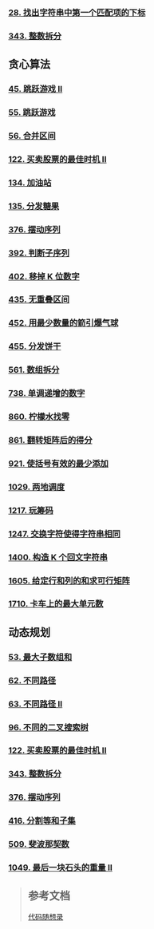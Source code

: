 ### [28. 找出字符串中第一个匹配项的下标](./find-the-index-of-the-first-occurrence-in-a-string/src/main/java/priv/lgtczh/leetcode/Solution.java)

### [343. 整数拆分](integer-break/src/main/java/priv/lgtczh/leetcode/Solution.java)

## 贪心算法

### [45. 跳跃游戏 II](jump-game-ii/src/main/java/priv/lgtczh/leetcode/Solution.java)

### [55. 跳跃游戏](jump-game/src/main/java/priv/lgtczh/leetcode/Solution.java)

### [56. 合并区间](merge-intervals/src/main/java/priv/lgtczh/leetcode/Solution.java)

### [122. 买卖股票的最佳时机 II](best-time-to-buy-and-sell-stock-ii/src/main/java/priv/lgtczh/leetcode/greedy/Solution.java)

### [134. 加油站](./gas-station/src/main/java/priv/lgtczh/leetcode/Solution.java)

### [135. 分发糖果](candy/src/main/java/priv/lgtczh/leetcode/Solution.java)

### [376. 摆动序列](wiggle-subsequence/src/main/java/priv/lgtczh/leetcode/greedy/Solution.java)

### [392. 判断子序列](is-subsequence/src/main/java/priv/lgtczh/leetcode/Solution.java)

### [402. 移掉 K 位数字](remove-k-digits/src/main/java/priv/lgtczh/leetcode/Solution.java)

### [435. 无重叠区间](./non-overlapping-intervals/src/main/java/priv/lgtczh/leetcode/Solution.java)

### [452. 用最少数量的箭引爆气球](minimum-number-of-arrows-to-burst-balloons/src/main/java/priv/lgtczh/leetcode/Solution.java)

### [455. 分发饼干](assign-cookies/src/main/java/priv/lgtczh/leetcode/Solution.java)

### [561. 数组拆分](array-partition/src/main/java/priv/lgtczh/leetcode/Solution.java)

### [738. 单调递增的数字](monotone-increasing-digits/src/main/java/priv/lgtczh/leetcode/Solution.java)

### [860. 柠檬水找零](lemonade-change/src/main/java/priv/lgtczh/leetcode/Solution.java)

### [861. 翻转矩阵后的得分](score-after-flipping-matrix/src/main/java/priv/lgtczh/leetcode/Solution.java)

### [921. 使括号有效的最少添加](minimum-add-to-make-parentheses-valid/src/main/java/priv/lgtczh/leetcode/Solution.java)

### [1029. 两地调度](two-city-scheduling/src/main/java/priv/lgtczh/leetcode/Solution.java)

### [1217. 玩筹码](minimum-cost-to-move-chips-to-the-same-position/src/main/java/priv/lgtczh/leetcode/Solution.java)

### [1247. 交换字符使得字符串相同](minimum-swaps-to-make-strings-equal/src/main/java/priv/lgtczh/leetcode/Solution.java)

### [1400. 构造 K 个回文字符串](construct-k-palindrome-strings/src/main/java/priv/lgtczh/leetcode/Solution.java)

### [1605. 给定行和列的和求可行矩阵](find-valid-matrix-given-row-and-column-sums/src/main/java/priv/lgtczh/leetcode/Solution.java)

### [1710. 卡车上的最大单元数](maximum-units-on-a-truck/src/main/java/priv/lgtczh/leetcode/Solution.java)

## 动态规划

### [53. 最大子数组和](maximum-subarray/src/main/java/priv/lgtczh/leetcode/dynamic_programming/Solution.java)

### [62. 不同路径](unique-paths/src/main/java/priv/lgtczh/leetcode/Solution.java)

### [63. 不同路径 II](unique-paths-ii/src/main/java/priv/lgtczh/leetcode/Solution.java)

### [96. 不同的二叉搜索树](unique-binary-search-trees/src/main/java/priv/lgtczh/leetcode/Solution.java)

### [122. 买卖股票的最佳时机 II](best-time-to-buy-and-sell-stock-ii/src/main/java/priv/lgtczh/leetcode/dynamic_programming/Solution.java)

### [343. 整数拆分](integer-break/src/main/java/priv/lgtczh/leetcode/dynamic_programming/Solution.java)

### [376. 摆动序列](wiggle-subsequence/src/main/java/priv/lgtczh/leetcode/dynamic_programming/Solution.java)

### [416. 分割等和子集](partition-equal-subset-sum/src/main/java/priv/lgtczh/leetcode/Solution.java)

### [509. 斐波那契数](fibonacci-number/src/main/java/priv/lgtczh/leetcode/Solution.java)

### [1049. 最后一块石头的重量 II](last-stone-weight-ii/src/main/java/priv/lgtczh/leetcode/Solution.java)

> ## 参考文档
> [代码随想录](https://programmercarl.com/)
